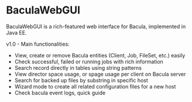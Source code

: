 # BaculaWebGUI

BaculaWebGUI is a rich-featured web interface for Bacula, implemented in Java EE.

v1.0 - Main functionalities:
* View, create or remove Bacula entities (Client, Job, FileSet, etc.) easily
* Check successful, failed or running jobs with rich information
* Search record directly in tables using string patterns
* View director space usage, or spage usage per client on Bacula server
* Search for backed up files by substring in specific host
* Wizard mode to create all related configuration files for a new host
* Check bacula event logs, quick guide
